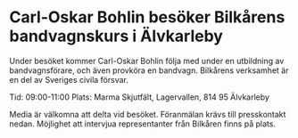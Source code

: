 # Carl-Oskar Bohlin besöker Bilkårens bandvagnskurs i Älvkarleby

Under besöket kommer Carl-Oskar Bohlin följa med under en utbildning av bandvagnsförare, och även provköra en bandvagn. Bilkårens verksamhet är en del av Sveriges civila försvar.

Tid: 09:00-11:00
Plats: Marma Skjutfält, Lagervallen, 814 95 Älvkarleby

Media är välkomna att delta vid besöket. Föranmälan krävs till presskontakt nedan. Möjlighet att intervjua representanter från Bilkåren finns på plats.
